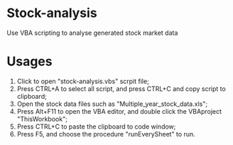 # Stock-analysis
Use VBA scripting to analyse generated stock market data
# Usages
1. Click to open "stock-analysis.vbs" scrpit file;
2. Press CTRL+A to select all script, and press CTRL+C and copy script to clipboard;
3. Open the stock data files such as "Multiple_year_stock_data.xls";
4. Press Alt+F11 to open the VBA editor, and double click the VBAproject "ThisWorkbook";
5. Press CTRL+C to paste the clipboard to code window;
6. Press F5, and choose the procedure "runEverySheet" to run.
